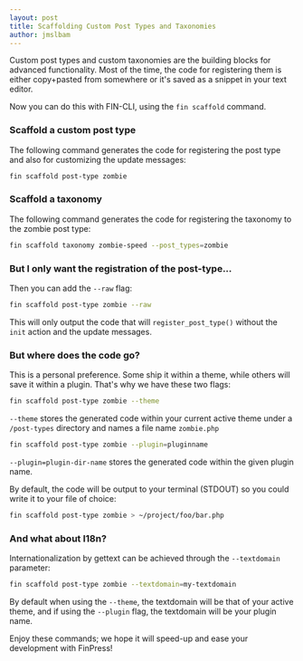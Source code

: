 ```yaml
---
layout: post
title: Scaffolding Custom Post Types and Taxonomies
author: jmslbam
---
```

Custom post types and custom taxonomies are the building blocks for advanced functionality. Most of the time, the code for registering them is either copy+pasted from somewhere or it's saved as a snippet in your text editor.  

Now you can do this with FIN-CLI, using the `fin scaffold` command.

### Scaffold a custom post type

The following command generates the code for registering the post type and also for customizing the update messages:

~~~bash
fin scaffold post-type zombie
~~~

### Scaffold a taxonomy

The following command generates the code for registering the taxonomy to the zombie post type:

~~~bash
fin scaffold taxonomy zombie-speed --post_types=zombie
~~~

### But I only want the registration of the post-type...

Then you can add the `--raw` flag:

~~~bash
fin scaffold post-type zombie --raw
~~~

This will only output the code that will `register_post_type()` without the `init` action and the update messages.

### But where does the code go?

This is a personal preference. Some ship it within a theme, while others will save it within a plugin. That's why we have these two flags:

~~~bash
fin scaffold post-type zombie --theme
~~~

`--theme` stores the generated code within your current active theme under a `/post-types` directory and names a file name `zombie.php`

~~~bash
fin scaffold post-type zombie --plugin=pluginname
~~~

`--plugin=plugin-dir-name` stores the generated code within the given plugin name.  
 
By default, the code will be output to your terminal (STDOUT) so you could write it to your file of choice:

~~~bash
fin scaffold post-type zombie > ~/project/foo/bar.php
~~~

### And what about I18n?

Internationalization by gettext can be achieved through the `--textdomain` parameter:

~~~bash
fin scaffold post-type zombie --textdomain=my-textdomain
~~~

By default when using the `--theme`, the textdomain will be that of your active theme, and if 
using the `--plugin` flag, the textdomain will be your plugin name.

Enjoy these commands; we hope it will speed-up and ease your development with FinPress!
